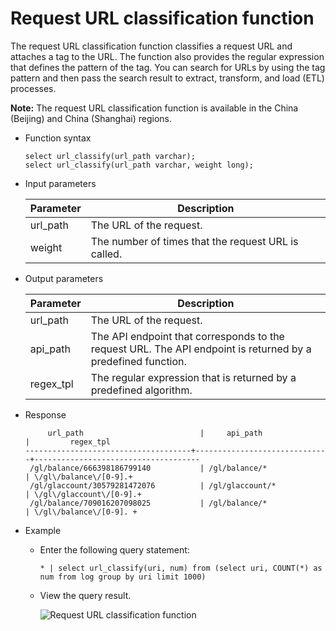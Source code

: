 # Request URL classification function

The request URL classification function classifies a request URL and attaches a tag to the URL. The function also provides the regular expression that defines the pattern of the tag. You can search for URLs by using the tag pattern and then pass the search result to extract, transform, and load \(ETL\) processes.

**Note:** The request URL classification function is available in the China \(Beijing\) and China \(Shanghai\) regions.

-   Function syntax

    ```
    select url_classify(url_path varchar);
    select url_classify(url_path varchar, weight long);
    ```

-   Input parameters

    |Parameter|Description|
    |---------|-----------|
    |url\_path|The URL of the request.|
    |weight|The number of times that the request URL is called.|

-   Output parameters

    |Parameter|Description|
    |---------|-----------|
    |url\_path|The URL of the request.|
    |api\_path|The API endpoint that corresponds to the request URL. The API endpoint is returned by a predefined function.|
    |regex\_tpl|The regular expression that is returned by a predefined algorithm.|

-   Response

    ```
         url_path                          |     api_path                             |         regex_tpl
    -------------------------------------+------------------------------+-------------------------------------
     /gl/balance/666398186799140           | /gl/balance/*                             | \/gl\/balance\/[0-9].+
     /gl/glaccount/30579281472076          | /gl/glaccount/*                         | \/gl\/glaccount\/[0-9].+
     /gl/balance/709016207098025           | /gl/balance/*                            | \/gl\/balance\/[0-9]. +
    ```

-   Example
    -   Enter the following query statement:

        ```
        * | select url_classify(uri, num) from (select uri, COUNT(*) as num from log group by uri limit 1000)
        ```

    -   View the query result.

        ![Request URL classification function](https://static-aliyun-doc.oss-accelerate.aliyuncs.com/assets/img/en-US/7905813061/p96745.png)


